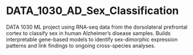 # DATA_1030_AD_Sex_Classification
DATA 1030 ML project using RNA-seq data from the dorsolateral prefrontal cortex to classify sex in human Alzheimer’s disease samples. Builds interpretable gene-based models to identify sex-dimorphic expression patterns and link findings to ongoing cross-species analyses.

